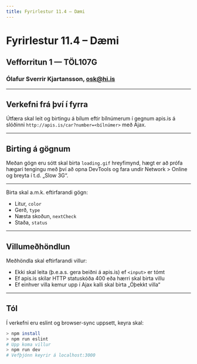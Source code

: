 ```yaml
---
title: Fyrirlestur 11.4 – Dæmi
---
```


# Fyrirlestur 11.4 – Dæmi

## Vefforritun 1 — TÖL107G

### Ólafur Sverrir Kjartansson, [osk@hi.is](mailto:osk@hi.is)

---

## Verkefni frá því í fyrra

Útfæra skal leit og birtingu á bílum eftir bílnúmerum í gegnum apis.is á slóðinni `http://apis.is/car?number=<bílnúmer>` með Ajax.

***

## Birting á gögnum

Meðan gögn eru sótt skal birta `loading.gif` hreyfimynd, hægt er að prófa hægari tengingu með því að opna DevTools og fara undir Network > Online og breyta í t.d. „Slow 3G“.

***

Birta skal a.m.k. eftirfarandi gögn:

* Litur, `color`
* Gerð, `type`
* Næsta skoðun, `nextCheck`
* Staða, `status`

***

## Villumeðhöndlun

Meðhöndla skal eftirfarandi villur:

* Ekki skal leita (þ.e.a.s. gera beiðni á apis.is) ef `<input>` er tómt
* Ef apis.is skilar HTTP statuskóða 400 eða hærri skal birta villu
* Ef einhver villa kemur upp í Ajax kalli skal birta „Óþekkt villa“

***

## Tól

Í verkefni eru eslint og browser-sync uppsett, keyra skal:

```bash
> npm install
> npm run eslint
# Upp koma villur
> npm run dev
# Vefþjónn keyrir á localhost:3000
```
